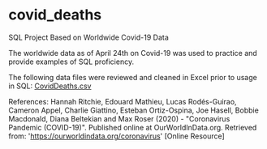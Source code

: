 # covid_deaths
SQL Project Based on Worldwide Covid-19 Data 

The worldwide data as of April 24th on Covid-19 was used to practice and provide examples of SQL proficiency. 

The following data files were reviewed and cleaned in Excel prior to usage in SQL:
[CovidDeaths.csv](https://github.com/aryanbashar/covid_deaths/files/8656178/CovidDeaths.csv)

References:
Hannah Ritchie, Edouard Mathieu, Lucas Rodés-Guirao, Cameron Appel, Charlie Giattino, Esteban Ortiz-Ospina, Joe Hasell, Bobbie Macdonald, Diana Beltekian and Max Roser 
(2020) - "Coronavirus Pandemic (COVID-19)". Published online at OurWorldInData.org. Retrieved from: 'https://ourworldindata.org/coronavirus' [Online Resource]
